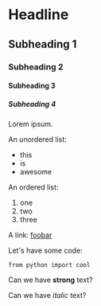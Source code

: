 # Headline
## Subheading 1
### Subheading 2
#### Subheading 3
##### Subheading 4

Lorem ipsum.

An unordered list:

* this
* is
* awesome


An ordered list:

1. one
2. two
3. three

A link: [foobar](www.google.com)

Let's have some code:

    from python import cool

Can we have __strong__ text?

Can we have _italic_ text?
